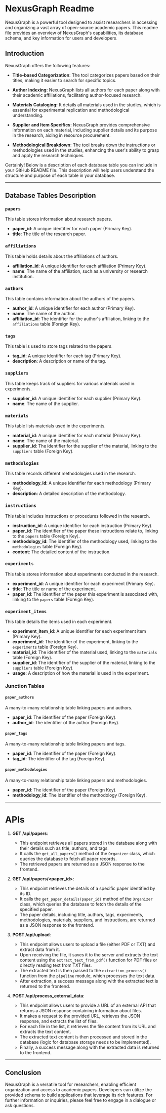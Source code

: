 # NexusGraph Readme

NexusGraph is a powerful tool designed to assist researchers in accessing and organizing a vast array of open-source academic papers. This readme file provides an overview of NexusGraph's capabilities, its database schema, and key information for users and developers.

## Introduction

NexusGraph offers the following features:

- **Title-based Categorization:** The tool categorizes papers based on their titles, making it easier to search for specific topics.

- **Author Indexing:** NexusGraph lists all authors for each paper along with their academic affiliations, facilitating author-focused research.

- **Materials Cataloging:** It details all materials used in the studies, which is essential for experimental replication and methodological understanding.

- **Supplier and Item Specifics:** NexusGraph provides comprehensive information on each material, including supplier details and its purpose in the research, aiding in resource procurement.

- **Methodological Breakdown:** The tool breaks down the instructions or methodologies used in the studies, enhancing the user's ability to grasp and apply the research techniques.

Certainly! Below is a description of each database table you can include in your GitHub README file. This description will help users understand the structure and purpose of each table in your database.

---

## Database Tables Description

### `papers`

This table stores information about research papers.

- **paper_id**: A unique identifier for each paper (Primary Key).
- **title**: The title of the research paper.

### `affiliations`

This table holds details about the affiliations of authors.

- **affiliation_id**: A unique identifier for each affiliation (Primary Key).
- **name**: The name of the affiliation, such as a university or research institution.

### `authors`

This table contains information about the authors of the papers.

- **author_id**: A unique identifier for each author (Primary Key).
- **name**: The name of the author.
- **affiliation_id**: The identifier for the author's affiliation, linking to the `affiliations` table (Foreign Key).

### `tags`

This table is used to store tags related to the papers.

- **tag_id**: A unique identifier for each tag (Primary Key).
- **description**: A description or name of the tag.

### `suppliers`

This table keeps track of suppliers for various materials used in experiments.

- **supplier_id**: A unique identifier for each supplier (Primary Key).
- **name**: The name of the supplier.

### `materials`

This table lists materials used in the experiments.

- **material_id**: A unique identifier for each material (Primary Key).
- **name**: The name of the material.
- **supplier_id**: The identifier for the supplier of the material, linking to the `suppliers` table (Foreign Key).

### `methodologies`

This table records different methodologies used in the research.

- **methodology_id**: A unique identifier for each methodology (Primary Key).
- **description**: A detailed description of the methodology.

### `instructions`

This table includes instructions or procedures followed in the research.

- **instruction_id**: A unique identifier for each instruction (Primary Key).
- **paper_id**: The identifier of the paper these instructions relate to, linking to the `papers` table (Foreign Key).
- **methodology_id**: The identifier of the methodology used, linking to the `methodologies` table (Foreign Key).
- **content**: The detailed content of the instruction.

### `experiments`

This table stores information about experiments conducted in the research.

- **experiment_id**: A unique identifier for each experiment (Primary Key).
- **title**: The title or name of the experiment.
- **paper_id**: The identifier of the paper this experiment is associated with, linking to the `papers` table (Foreign Key).

### `experiment_items`

This table details the items used in each experiment.

- **experiment_item_id**: A unique identifier for each experiment item (Primary Key).
- **experiment_id**: The identifier of the experiment, linking to the `experiments` table (Foreign Key).
- **material_id**: The identifier of the material used, linking to the `materials` table (Foreign Key).
- **supplier_id**: The identifier of the supplier of the material, linking to the `suppliers` table (Foreign Key).
- **usage**: A description of how the material is used in the experiment.

### Junction Tables

#### `paper_authors`

A many-to-many relationship table linking papers and authors.

- **paper_id**: The identifier of the paper (Foreign Key).
- **author_id**: The identifier of the author (Foreign Key).

#### `paper_tags`

A many-to-many relationship table linking papers and tags.

- **paper_id**: The identifier of the paper (Foreign Key).
- **tag_id**: The identifier of the tag (Foreign Key).

#### `paper_methodologies`

A many-to-many relationship table linking papers and methodologies.

- **paper_id**: The identifier of the paper (Foreign Key).
- **methodology_id**: The identifier of the methodology (Foreign Key).

---
# APIs

1. **GET /api/papers**: 
   - This endpoint retrieves all papers stored in the database along with their details such as title, authors, and tags.
   - It calls the `get_all_papers()` method of the `Organizer` class, which queries the database to fetch all paper records.
   - The retrieved papers are returned as a JSON response to the frontend.

2. **GET /api/papers/<paper_id>**: 
   - This endpoint retrieves the details of a specific paper identified by its ID.
   - It calls the `get_paper_details(paper_id)` method of the `Organizer` class, which queries the database to fetch the details of the specified paper.
   - The paper details, including title, authors, tags, experiments, methodologies, materials, suppliers, and instructions, are returned as a JSON response to the frontend.

3. **POST /api/upload**: 
   - This endpoint allows users to upload a file (either PDF or TXT) and extract data from it.
   - Upon receiving the file, it saves it to the server and extracts the text content using the `extract_text_from_pdf()` function for PDF files or directly reading text from TXT files.
   - The extracted text is then passed to the `extraction_process()` function from the `pipeline` module, which processes the text data.
   - After extraction, a success message along with the extracted text is returned to the frontend.

4. **POST /api/process_external_data**: 
   - This endpoint allows users to provide a URL of an external API that returns a JSON response containing information about files.
   - It makes a request to the provided URL, retrieves the JSON response, and extracts the list of files.
   - For each file in the list, it retrieves the file content from its URL and extracts the text content.
   - The extracted text content is then processed and stored in the database (logic for database storage needs to be implemented).
   - Finally, a success message along with the extracted data is returned to the frontend.

---

## Conclusion

NexusGraph is a versatile tool for researchers, enabling efficient organization and access to academic papers. Developers can utilize the provided schema to build applications that leverage its rich features. For further information or inquiries, please feel free to engage in a dialogue or ask questions.

